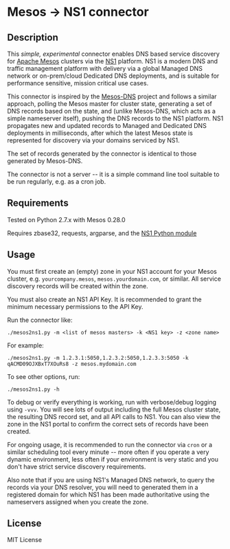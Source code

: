 # Mesos -> NS1 connector

## Description

This *simple, experimental* connector enables DNS based service
discovery for [Apache Mesos](http://mesos.apache.org/) clusters via
the [NS1](https://ns1.com) platform.  NS1 is a modern DNS and traffic
management platform with delivery via a global Managed DNS network or
on-prem/cloud Dedicated DNS deployments, and is suitable for
performance sensitive, mission critical use cases.

This connector is inspired by the
[Mesos-DNS](https://github.com/mesosphere/mesos-dns) project and
follows a similar approach, polling the Mesos master for cluster
state, generating a set of DNS records based on the state, and (unlike
Mesos-DNS, which acts as a simple nameserver itself), pushing the DNS
records to the NS1 platform.  NS1 propagates new and updated records
to Managed and Dedicated DNS deployments in milliseconds, after which
the latest Mesos state is represented for discovery via your domains
serviced by NS1.

The set of records generated by the connector is identical to those
generated by Mesos-DNS.

The connector is not a server -- it is a simple command line tool
suitable to be run regularly, e.g. as a cron job.

## Requirements

Tested on Python 2.7.x with Mesos 0.28.0

Requires zbase32, requests, argparse, and the [NS1 Python
module](https://github.com/ns1/nsone-python)

## Usage

You must first create an (empty) zone in your NS1 account for your
Mesos cluster, e.g. `yourcompany.mesos`, `mesos.yourdomain.com`, or
similar.  All service discovery records will be created within the
zone.

You must also create an NS1 API Key.  It is recommended to grant the
minimum necessary permissions to the API Key.

Run the connector like:

`./mesos2ns1.py -m <list of mesos masters> -k <NS1 key> -z <zone name>`

For example:

`./mesos2ns1.py -m 1.2.3.1:5050,1.2.3.2:5050,1.2.3.3:5050 -k qACMD09OJXBxT7XOuRs8 -z mesos.mydomain.com`

To see other options, run:

`./mesos2ns1.py -h`

To debug or verify everything is working, run with verbose/debug
logging using `-vvv`.  You will see lots of output including the full
Mesos cluster state, the resulting DNS record set, and all API calls
to NS1.  You can also view the zone in the NS1 portal to confirm the
correct sets of records have been created.

For ongoing usage, it is recommended to run the connector via `cron`
or a similar scheduling tool every minute -- more often if you operate
a very dynamic environment, less often if your environment is very
static and you don't have strict service discovery requirements.

Also note that if you are using NS1's Managed DNS network, to query
the records via your DNS resolver, you will need to generated them in
a registered domain for which NS1 has been made authoritative using
the nameservers assigned when you create the zone.

## License

MIT License
